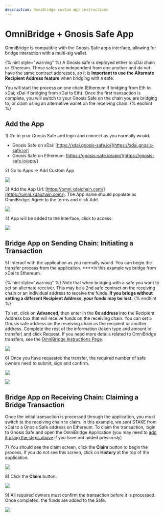 ```yaml
---
description: OmniBridge custom app instructions
---
```


# OmniBridge + Gnosis Safe App

OmniBridge is compatible with the Gnosis Safe apps interface, allowing for bridge interaction with a multi-sig wallet. 

{% hint style="warning" %}
A Gnosis safe is deployed either to xDai chain or Ethereum. These safes are independent from one another and do not have the same contract addresses, so it is **important to use the Alternate Recipient Address feature** when bridging with a safe.

You will start the process on one chain \(Ethereum if bridging from Eth to xDai; xDai if bridging from xDai to Eth\). Once the first transaction is complete, you will switch to your Gnosis Safe on the chain you are bridging to, or claim using an alternative wallet on the receiving chain.
{% endhint %}

## Add the App

1\) Go to your Gnosis Safe and login and connect as you normally would. 

* Gnosis Safe on xDai: [https://xdai.gnosis-safe.io/](https://xdai.gnosis-safe.io/)
* Gnosis Safe on Ethereum: [https://gnosis-safe.io/app/](https://gnosis-safe.io/app/)

2\) Go to Apps -&gt; Add Custom App

![](../../.gitbook/assets/gn-1.png)

3\) Add the App Url: [https://omni.xdaichain.com/](https://omni.xdaichain.com/). The App name should populate as OmniBridge. Agree to the terms and click Add.

![](../../.gitbook/assets/gn2.png)

4\) App will be added to the interface, click to access.

![](../../.gitbook/assets/gnosis-3.png)

## Bridge App on Sending Chain: Initiating a Transaction

5\) Interact with the application as you normally would. You can begin the transfer process from the application. ****In this example we bridge from xDai to Ethereum.

{% hint style="warning" %}
Note that when bridging with a safe you want to set an alternate receiver. This may be a 2nd safe contract on the receiving chain or an individual address to receive the funds. **If you bridge without setting a different Recipient Address, your funds may be lost.**
{% endhint %}

To set, click on **Advanced**, then enter in the **0x address** into the Recipient Address box that will receive funds on the receiving chain. You can set a Gnosis safe address on the receiving chain as the recipient or another address. Complete the rest of the information \(token type and amount to transfer\) and click Request. If you need more details related to OmniBridge transfers, see the [OmniBridge Instructions Page](omnibridge/).

![](../../.gitbook/assets/gnosis-4.png)

6\) Once you have requested the transfer, the required number of safe owners need to submit, sign and confirm.

![](../../.gitbook/assets/gnosis-submit-and-sign.png)

![](../../.gitbook/assets/gnosis-6.png)

## Bridge App on Receiving Chain: Claiming a Bridge Transaction

Once the initial transaction is processed through the application, you must switch to the receiving chain to claim. In this example, we sent STAKE from xDai to a Gnosis Safe address on Ethereum. To claim the transaction, login to Gnosis Safe and open the OmniBridge Application \(you may need to [add it using the steps above](omnibridge-+-gnosis-safe-app.md#add-the-app) if you have not added previously\)

7\) You should see the claim screen, click the **Claim** button to begin the process. If you do not see this screen, click on **History** at the top of the application.

![](../../.gitbook/assets/omni-1.png)

8\) Click the **Claim** button.

![](../../.gitbook/assets/omni-2.png)

9\) All required owners must confirm the transaction before it is processed. Once completed, the funds are added to the Safe.

![](../../.gitbook/assets/omni-3.png)









